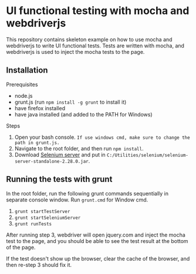 # UI functional testing with mocha and webdriverjs

This repository contains skeleton example on how to use mocha and webdriverjs to write UI functional tests. Tests are written with mocha, and webdriverjs is used to inject the mocha tests to the page.

## Installation

Prerequisites

* node.js
* grunt.js (run `npm install -g grunt` to install it)
* have firefox installed
* have java installed (and added to the PATH for Windows)

Steps

1. Open your bash console. `If use windows cmd, make sure to change the path in grunt.js.`
2. Navigate to the root folder, and then run `npm install`.
3. Download [Selenium server](http://selenium.googlecode.com/files/selenium-server-standalone-2.28.0.jar) and put in `C:/Utilities/selenium/selenium-server-standalone-2.28.0.jar`.

## Running the tests with grunt

In the root folder, run the following grunt commands sequentially in separate console window. Run `grunt.cmd` for Window cmd.

1. `grunt startTestServer`
2. `grunt startSeleniumServer`
3. `grunt runTests`

After running step 3, webdriver will open jquery.com and inject the mocha test to the page, and you should be able to see the test result at the bottom of the page.

If the test doesn't show up the browser, clear the cache of the browser, and then re-step 3 should fix it.